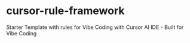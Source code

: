 # cursor-rule-framework
Starter Template with rules for Vibe Coding with Cursor AI IDE - Built for Vibe Coding
